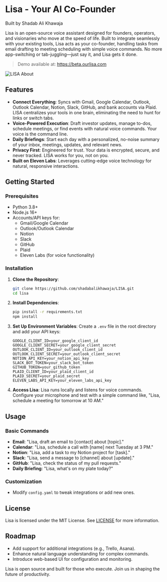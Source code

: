 # Lisa - Your AI Co-Founder

Built by Shadab Ali Khawaja

Lisa is an open-source voice assistant designed for founders, operators, and visionaries who move at the speed of life. Built to integrate seamlessly with your existing tools, Lisa acts as your co-founder, handling tasks from email drafting to meeting scheduling with simple voice commands. No more app-switching or tab-juggling—just say it, and Lisa gets it done.

> Demo available at: https://beta.ourlisa.com

![LISA About](https://beta.ourlisa.com/assets/about-one-Bp8g_-Rs.png)

## Features

- **Connect Everything**: Syncs with Gmail, Google Calendar, Outlook, Outlook Calendar, Notion, Slack, GitHub, and bank accounts via Plaid. LISA centralizes your tools in one brain, eliminating the need to hunt for links or switch tabs.
- **Voice-Powered Execution**: Draft investor updates, manage to-dos, schedule meetings, or find events with natural voice commands. Your voice is the command line.
- **Daily Briefings**: Start each day with a personalized, no-noise summary of your inbox, meetings, updates, and relevant news.
- **Privacy First**: Engineered for trust. Your data is encrypted, secure, and never tracked. LISA works for you, not on you.
- **Built on Eleven Labs**: Leverages cutting-edge voice technology for natural, responsive interactions.

## Getting Started

### Prerequisites

- Python 3.8+
- Node.js 16+
- Accounts/API keys for:
  - Gmail/Google Calendar
  - Outlook/Outlook Calendar
  - Notion
  - Slack
  - GitHub
  - Plaid
  - Eleven Labs (for voice functionality)

### Installation

1. **Clone the Repository**:

   ```bash
   git clone https://github.com/shadabalikhawaja/LISA.git
   cd lisa
   ```

2. **Install Dependencies**:

   ```bash
   pip install -r requirements.txt
   npm install
   ```

3. **Set Up Environment Variables**:
   Create a `.env` file in the root directory and add your API keys:

   ```
   GOOGLE_CLIENT_ID=your_google_client_id
   GOOGLE_CLIENT_SECRET=your_google_client_secret
   OUTLOOK_CLIENT_ID=your_outlook_client_id
   OUTLOOK_CLIENT_SECRET=your_outlook_client_secret
   NOTION_API_KEY=your_notion_api_key
   SLACK_BOT_TOKEN=your_slack_bot_token
   GITHUB_TOKEN=your_github_token
   PLAID_CLIENT_ID=your_plaid_client_id
   PLAID_SECRET=your_plaid_secret
   ELEVEN_LABS_API_KEY=your_eleven_labs_api_key
   ```

4. **Access Lisa**:
   Lisa runs locally and listens for voice commands. Configure your microphone and test with a simple command like, "Lisa, schedule a meeting for tomorrow at 10 AM."

## Usage

### Basic Commands

- **Email**: "Lisa, draft an email to [contact] about [topic]."
- **Calendar**: "Lisa, schedule a call with [name] next Tuesday at 3 PM."
- **Notion**: "Lisa, add a task to my Notion project for [task]."
- **Slack**: "Lisa, send a message to [channel] about [update]."
- **GitHub**: "Lisa, check the status of my pull requests."
- **Daily Briefing**: "Lisa, what's on my plate today?"

### Customization

- Modify `config.yaml` to tweak integrations or add new ones.

## License

Lisa is licensed under the MIT License. See [LICENSE](LICENSE) for more information.

## Roadmap

- Add support for additional integrations (e.g., Trello, Asana).
- Enhance natural language understanding for complex commands.
- Introduce web-based UI for configuration and monitoring.

Lisa is open source and built for those who execute. Join us in shaping the future of productivity.
